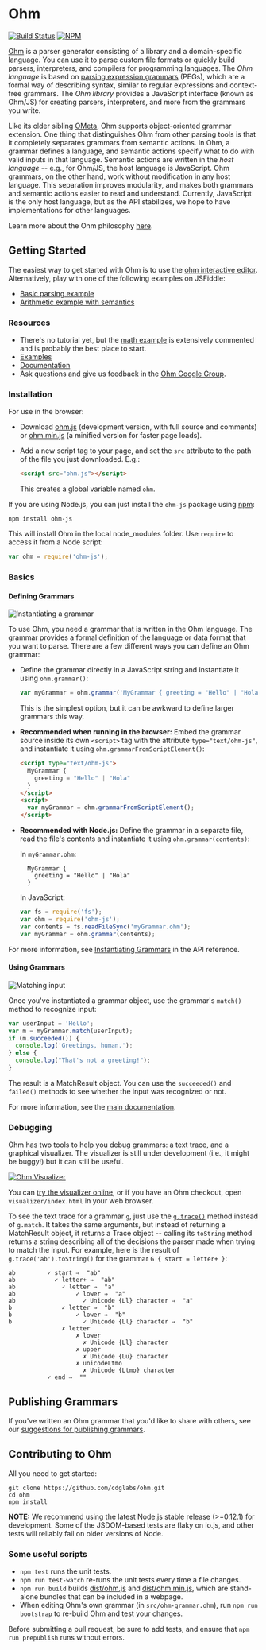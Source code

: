 Ohm
===

[![Build Status](https://img.shields.io/travis/cdglabs/ohm.svg?style=flat-square)](https://travis-ci.org/cdglabs/ohm)
[![NPM](https://img.shields.io/npm/v/ohm-js.svg?style=flat-square)](https://www.npmjs.com/package/ohm-js)

[Ohm](https://github.com/cdglabs/ohm) is a parser generator consisting of a library and a domain-specific language.
You can use it to parse custom file formats or quickly build parsers, interpreters, and compilers for programming languages. The _Ohm language_ is based on [parsing expression grammars](http://en.wikipedia.org/wiki/Parsing_expression_grammar)
(PEGs), which are a formal way of describing syntax, similar to regular expressions and context-free
grammars. The _Ohm library_ provides a JavaScript interface (known as Ohm/JS) for creating parsers,
interpreters, and more from the grammars you write.

Like its older sibling [OMeta](http://tinlizzie.org/ometa/), Ohm supports object-oriented grammar
extension. One thing that distinguishes Ohm from other parsing tools is that it completely
separates grammars from semantic actions. In Ohm, a grammar defines a language, and semantic
actions specify what to do with valid inputs in that language. Semantic actions are written in the
_host language_ -- e.g., for Ohm/JS, the host language is JavaScript. Ohm grammars, on the other
hand, work without modification in any host language. This separation improves modularity, and
makes both grammars and semantic actions easier to read and understand. Currently, JavaScript is
the only host language, but as the API stabilizes, we hope to have implementations for other
languages.

Learn more about the Ohm philosophy [here](doc/philosophy.md).

Getting Started
---------------

The easiest way to get started with Ohm is to use the [ohm interactive editor](https://ohmlang.github.io/editor/).  Alternatively, play with one of the following examples on JSFiddle:

- [Basic parsing example](https://jsfiddle.net/pdubroy/p3b1v2xb/)
- [Arithmetic example with semantics](https://jsfiddle.net/pdubroy/15k63qae/)

### Resources

- There's no tutorial yet, but the [math example](examples/math/index.html) is extensively commented and is probably the best place to start.
- [Examples](examples/)
- [Documentation](doc/index.md)
- Ask questions and give us feedback in the [Ohm Google Group](https://groups.google.com/a/ycr.org/forum/#!forum/ohm).

### Installation

For use in the browser:

-  Download [ohm.js](https://unpkg.com/ohm-js@latest/dist/ohm.js) (development version, with full source and comments) or [ohm.min.js](https://unpkg.com/ohm-js@latest/dist/ohm.min.js) (a minified version for faster page loads).
-  Add a new script tag to your page, and set the `src` attribute to the path of the file you just downloaded. E.g.:
    ```html
    <script src="ohm.js"></script>
    ```

    This creates a global variable named `ohm`.

If you are using Node.js, you can just install the `ohm-js` package using [npm](http://npmjs.org):

    npm install ohm-js

This will install Ohm in the local node_modules folder. Use `require` to access it from a Node script:

```js
var ohm = require('ohm-js');
```

### Basics

#### Defining Grammars

![Instantiating a grammar](http://www.cdglabs.org/ohm/doc/images/instantiating-grammars.png)

To use Ohm, you need a grammar that is written in the Ohm language. The grammar provides a formal
definition of the language or data format that you want to parse. There are a few different ways
you can define an Ohm grammar:

- Define the grammar directly in a JavaScript string and instantiate it using `ohm.grammar()`:

    ```js
    var myGrammar = ohm.grammar('MyGrammar { greeting = "Hello" | "Hola" }');
    ```

    This is the simplest option, but it can be awkward to define larger grammars this way.

- **Recommended when running in the browser:** Embed the grammar source inside its own `<script>` tag with the attribute `type="text/ohm-js"`, and instantiate it using `ohm.grammarFromScriptElement()`:

    ```html
    <script type="text/ohm-js">
      MyGrammar {
        greeting = "Hello" | "Hola"
      }
    </script>
    <script>
      var myGrammar = ohm.grammarFromScriptElement();
    </script>
    ```

- **Recommended with Node.js:** Define the grammar in a separate file, read the file's contents and instantiate it using `ohm.grammar(contents)`:

    In `myGrammar.ohm`:

        MyGrammar {
          greeting = "Hello" | "Hola"
        }

    In JavaScript:

    ```js
    var fs = require('fs');
    var ohm = require('ohm-js');
    var contents = fs.readFileSync('myGrammar.ohm');
    var myGrammar = ohm.grammar(contents);
    ```

For more information, see [Instantiating Grammars](doc/api-reference.md#instantiating-grammars) in the API reference.

#### Using Grammars

![Matching input](http://www.cdglabs.org/ohm/doc/images/matching.png)

<script type="text/markscript">
  // The duplication here is required because Markscript only executes top-level code blocks.
  // TODO: Consider fixing this in Markscript.
  var ohm = require('ohm-js');
  var myGrammar = ohm.grammar('MyGrammar { greeting = "Hello" | "Hola" }');
</script>

Once you've instantiated a grammar object, use the grammar's `match()` method to recognize input:

```js
var userInput = 'Hello';
var m = myGrammar.match(userInput);
if (m.succeeded()) {
  console.log('Greetings, human.');
} else {
  console.log("That's not a greeting!");
}
```

The result is a MatchResult object. You can use the `succeeded()` and `failed()` methods to see whether the input was recognized or not.

For more information, see the [main documentation](doc/index.md).

### Debugging

Ohm has two tools to help you debug grammars: a text trace, and a graphical visualizer. The
visualizer is still under development (i.e., it might be buggy!) but it can still be useful.

[![Ohm Visualizer](http://www.cdglabs.org/ohm/doc/images/visualizer-small.png)](http://www.cdglabs.org/ohm/visualizer/)

You can [try the visualizer online](https://ohmlang.github.io/editor), or if you have an Ohm checkout, open `visualizer/index.html` in your web browser.

To see the text trace for a grammar `g`, just use the [`g.trace()`](./doc/api-reference.md#trace)
method instead of `g.match`. It takes the same arguments, but instead of returning a MatchResult
object, it returns a Trace object -- calling its `toString` method returns a string describing
all of the decisions the parser made when trying to match the input. For example, here is the
result of `g.trace('ab').toString()` for the grammar `G { start = letter+ }`:

<script type="text/markscript">
  markscript.transformNextBlock(function(code) {
    var trace = ohm.grammar('G { start = letter+ }').trace('ab');
    assert.equal(trace.toString().trim(), code.trim());
  });
</script>

```
ab         ✓ start ⇒  "ab"
ab           ✓ letter+ ⇒  "ab"
ab             ✓ letter ⇒  "a"
ab                 ✓ lower ⇒  "a"
ab                   ✓ Unicode {Ll} character ⇒  "a"
b              ✓ letter ⇒  "b"
b                  ✓ lower ⇒  "b"
b                    ✓ Unicode {Ll} character ⇒  "b"
               ✗ letter
                   ✗ lower
                     ✗ Unicode {Ll} character
                   ✗ upper
                     ✗ Unicode {Lu} character
                   ✗ unicodeLtmo
                     ✗ Unicode {Ltmo} character
           ✓ end ⇒  ""
```

Publishing Grammars
-------------------

If you've written an Ohm grammar that you'd like to share with others, see
our [suggestions for publishing grammars](./doc/publishing-grammars.md).

Contributing to Ohm
-------------------

All you need to get started:

    git clone https://github.com/cdglabs/ohm.git
    cd ohm
    npm install

**NOTE:** We recommend using the latest Node.js stable release (>=0.12.1) for
development. Some of the JSDOM-based tests are flaky on io.js, and other tests
will reliably fail on older versions of Node.

### Some useful scripts

* `npm test` runs the unit tests.
* `npm run test-watch` re-runs the unit tests every time a file changes.
* `npm run build` builds [dist/ohm.js](./dist/ohm.js) and [dist/ohm.min.js](./dist/ohm.min.js),
  which are stand-alone bundles that can be included in a webpage.
* When editing Ohm's own grammar (in `src/ohm-grammar.ohm`), run `npm run bootstrap` to re-build Ohm
  and test your changes.

Before submitting a pull request, be sure to add tests, and ensure that `npm run prepublish` runs
without errors.
